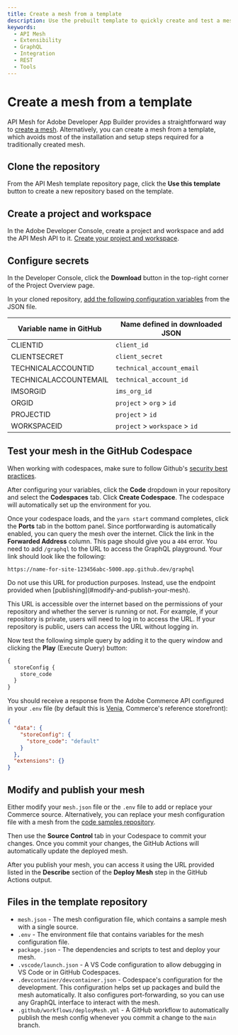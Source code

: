 ```yaml
---
title: Create a mesh from a template
description: Use the prebuilt template to quickly create and test a mesh.
keywords:
  - API Mesh
  - Extensibility
  - GraphQL
  - Integration
  - REST
  - Tools
---
```


# Create a mesh from a template

API Mesh for Adobe Developer App Builder provides a straightforward way to [create a mesh](create-mesh.md). Alternatively, you can create a mesh from a template, which avoids most of the installation and setup steps required for a traditionally created mesh.

## Clone the repository

From the API Mesh template repository page, click the **Use this template** button to create a new repository based on the template.

## Create a project and workspace

In the Adobe Developer Console, create a project and workspace and add the API Mesh API to it. [Create your project and workspace](./work-with-mesh.md#projects-and-workspaces).

## Configure secrets

In the Developer Console, click the **Download** button in the top-right corner of the Project Overview page.

In your cloned repository, [add the following configuration variables](https://docs.github.com/en/actions/learn-github-actions/variables#creating-configuration-variables-for-a-repository) from the JSON file.

| Variable name in GitHub | Name defined in downloaded JSON |
| ---------- | ------- |
| CLIENTID | `client_id` |
| CLIENTSECRET | `client_secret` |
| TECHNICALACCOUNTID | `technical_account_email` |
| TECHNICALACCOUNTEMAIL | `technical_account_id` |
| IMSORGID | `ims_org_id` |
| ORGID | `project` > `org` > `id` |
| PROJECTID | `project` > `id` |
| WORKSPACEID | `project` > `workspace` > `id` |

## Test your mesh in the GitHub Codespace

<InlineAlert variant="info" slots="text"/>

When working with codespaces, make sure to follow Github's [security best practices](https://docs.github.com/en/codespaces/reference/security-in-github-codespaces).

After configuring your variables, click the **Code** dropdown in your repository and select the **Codespaces** tab. Click **Create Codespace**. The codespace will automatically set up the environment for you.

Once your codespace loads, and the `yarn start` command completes, click the **Ports** tab in the bottom panel. Since portforwarding is automatically enabled, you can query the mesh over the internet. Click the link in the **Forwarded Address** column. This page should give you a `404` error. You need to add `/graphql` to the URL to access the GraphQL playground. Your link should look like the following:

`https://name-for-site-123456abc-5000.app.github.dev/graphql`

<InlineAlert variant="info" slots="text"/>

<p>
Do not use this URL for production purposes. Instead, use the endpoint provided when [publishing](#modify-and-publish-your-mesh).

This URL is accessible over the internet based on the permissions of your repository and whether the server is running or not. For example, if your repository is private, users will need to log in to access the URL. If your repository is public, users can access the URL without logging in.
</p>

Now test the following simple query by adding it to the query window and clicking the **Play** (Execute Query) button:

```graphql
{
  storeConfig {
    store_code
  }
}
```

You should receive a response from the Adobe Commerce API configured in your `.env` file (by default this is [Venia](https://venia.magento.com), Commerce's reference storefront):

```json
{
  "data": {
    "storeConfig": {
      "store_code": "default"
    }
  },
  "extensions": {}
}
```

## Modify and publish your mesh

Either modify your `mesh.json` file or the `.env` file to add or replace your Commerce source. Alternatively, you can replace your mesh configuration file with a mesh from the [code samples repository](https://github.com/adobe/adobe-commerce-samples/tree/main/api-mesh).

Then use the **Source Control** tab in your Codespace to commit your changes. Once you commit your changes, the GitHub Actions will automatically update the deployed mesh.

After you publish your mesh, you can access it using the URL provided listed in the **Describe** section of the **Deploy Mesh** step in the GitHub Actions output.

## Files in the template repository

- `mesh.json` - The mesh configuration file, which contains a sample mesh with a single source.
- `.env` - The environment file that contains variables for the mesh configuration file.
- `package.json` - The dependencies and scripts to test and deploy your mesh.
- `.vscode/launch.json` - A VS Code configuration to allow debugging in VS Code or in GitHub Codespaces.
- `.devcontainer/devcontainer.json` - Codespace's configuration for the development. This configuration helps set up packages and build the mesh automatically. It also configures port-forwarding, so you can use any GraphQL interface to interact with the mesh.
- `.github/workflows/deployMesh.yml` - A GitHub workflow to automatically publish the mesh config whenever you commit a change to the `main` branch.
